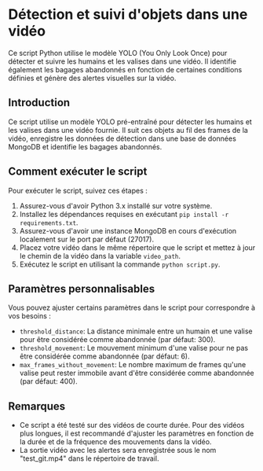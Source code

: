 # Détection et suivi d'objets dans une vidéo

Ce script Python utilise le modèle YOLO (You Only Look Once) pour détecter et suivre les humains et les valises dans une vidéo. Il identifie également les bagages abandonnés en fonction de certaines conditions définies et génère des alertes visuelles sur la vidéo.

## Introduction

Ce script utilise un modèle YOLO pré-entraîné pour détecter les humains et les valises dans une vidéo fournie. Il suit ces objets au fil des frames de la vidéo, enregistre les données de détection dans une base de données MongoDB et identifie les bagages abandonnés.

## Comment exécuter le script

Pour exécuter le script, suivez ces étapes :

1. Assurez-vous d'avoir Python 3.x installé sur votre système.
2. Installez les dépendances requises en exécutant `pip install -r requirements.txt`.
3. Assurez-vous d'avoir une instance MongoDB en cours d'exécution localement sur le port par défaut (27017).
4. Placez votre vidéo dans le même répertoire que le script et mettez à jour le chemin de la vidéo dans la variable `video_path`.
5. Exécutez le script en utilisant la commande `python script.py`.

## Paramètres personnalisables

Vous pouvez ajuster certains paramètres dans le script pour correspondre à vos besoins :

- `threshold_distance`: La distance minimale entre un humain et une valise pour être considérée comme abandonnée (par défaut: 300).
- `threshold_movement`: Le mouvement minimum d'une valise pour ne pas être considérée comme abandonnée (par défaut: 6).
- `max_frames_without_movement`: Le nombre maximum de frames qu'une valise peut rester immobile avant d'être considérée comme abandonnée (par défaut: 400).

## Remarques

- Ce script a été testé sur des vidéos de courte durée. Pour des vidéos plus longues, il est recommandé d'ajuster les paramètres en fonction de la durée et de la fréquence des mouvements dans la vidéo.
- La sortie vidéo avec les alertes sera enregistrée sous le nom "test_git.mp4" dans le répertoire de travail.
